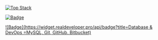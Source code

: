 
<!--
**younahshin-dev/younahshin-dev** is a ✨ _special_ ✨ repository because its `README.md` (this file) appears on your GitHub profile.

Here are some ideas to get you started:

- 🔭 I’m currently working on ...
- 🌱 I’m currently learning ...
- 👯 I’m looking to collaborate on ...
- 🤔 I’m looking for help with ...
- 💬 Ask me about ...
- 📫 How to reach me: ..
- 😄 Pronouns: ...
- ⚡ Fun fact: ...
-->
[![Top Stack](https://widget.realdeveloper.pro/api/top?stack=JavaScript,Oracle,React)](https://github.com/younahshin-dev)

[![Badge](https://widget.realdeveloper.pro/api/badge?title=Languages&Framework=JavaScript,React,Redux,jQuery,Java,spring )](https://github.com/younahshin-dev)

[![Badge](https://widget.realdeveloper.pro/api/badge?title=Database & DevOps =MySQL, Git, GitHub, Bitbucket)](https://github.com/younahshin-dev)

<!--[![Repository Card](https://widget.realdeveloper.pro/api/card?user=kijepark&repo=adserver-tutorial)](https://github.com/kijepark/adserver-tutorial)  -->
